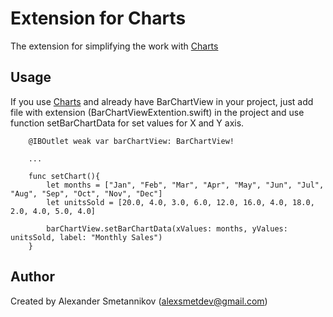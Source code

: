 # Extension for Charts
The extension for simplifying the work with [Charts](https://github.com/danielgindi/Charts)


## Usage

If you use [Charts](https://github.com/danielgindi/Charts) and already have BarChartView in your project, just add  file with extension (BarChartViewExtention.swift) in the project and use function setBarChartData for set values for X and Y axis.

```
    @IBOutlet weak var barChartView: BarChartView!

    ...

    func setChart(){
        let months = ["Jan", "Feb", "Mar", "Apr", "May", "Jun", "Jul", "Aug", "Sep", "Oct", "Nov", "Dec"]
        let unitsSold = [20.0, 4.0, 3.0, 6.0, 12.0, 16.0, 4.0, 18.0, 2.0, 4.0, 5.0, 4.0]
        
        barChartView.setBarChartData(xValues: months, yValues: unitsSold, label: "Monthly Sales")
    }    
```

## Author
Created by Alexander Smetannikov (alexsmetdev@gmail.com)
